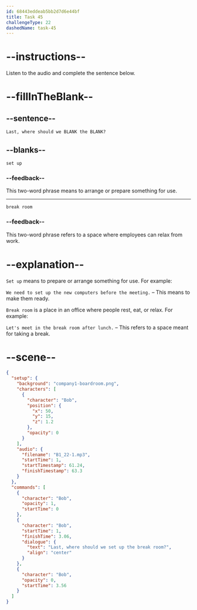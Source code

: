 ```yaml
---
id: 68443eddeab5bb2d7d6e44bf
title: Task 45
challengeType: 22
dashedName: task-45
---
```


<!-- (Audio) Bob: Last, where should we set up the break room? -->

# --instructions--

Listen to the audio and complete the sentence below.

# --fillInTheBlank--

## --sentence--

`Last, where should we BLANK the BLANK?`

## --blanks--

`set up`

### --feedback--

This two-word phrase means to arrange or prepare something for use.

---

`break room`

### --feedback--

This two-word phrase refers to a space where employees can relax from work.

# --explanation--

`Set up` means to prepare or arrange something for use. For example:

`We need to set up the new computers before the meeting.` – This means to make them ready.

`Break room` is a place in an office where people rest, eat, or relax. For example:

`Let's meet in the break room after lunch.` – This refers to a space meant for taking a break.

# --scene--

```json
{
  "setup": {
    "background": "company1-boardroom.png",
    "characters": [
      {
        "character": "Bob",
        "position": {
          "x": 50,
          "y": 15,
          "z": 1.2
        },
        "opacity": 0
      }
    ],
    "audio": {
      "filename": "B1_22-1.mp3",
      "startTime": 1,
      "startTimestamp": 61.24,
      "finishTimestamp": 63.3
    }
  },
  "commands": [
    {
      "character": "Bob",
      "opacity": 1,
      "startTime": 0
    },
    {
      "character": "Bob",
      "startTime": 1,
      "finishTime": 3.06,
      "dialogue": {
        "text": "Last, where should we set up the break room?",
        "align": "center"
      }
    },
    {
      "character": "Bob",
      "opacity": 0,
      "startTime": 3.56
    }
  ]
}
```
